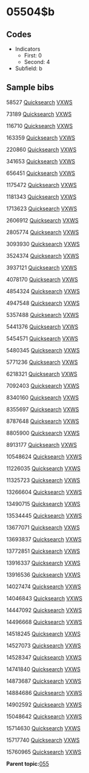 # 05504$b

## Codes

-   Indicators
    -   First: 0
    -   Second: 4
-   Subfield: b

## Sample bibs

58527 [Quicksearch](https://search.library.yale.edu/catalog/58527) [VXWS](http://prodorbis.library.yale.edu:7014/vxws/GetHoldingsService?bibId=58527)

73189 [Quicksearch](https://search.library.yale.edu/catalog/73189) [VXWS](http://prodorbis.library.yale.edu:7014/vxws/GetHoldingsService?bibId=73189)

116710 [Quicksearch](https://search.library.yale.edu/catalog/116710) [VXWS](http://prodorbis.library.yale.edu:7014/vxws/GetHoldingsService?bibId=116710)

163359 [Quicksearch](https://search.library.yale.edu/catalog/163359) [VXWS](http://prodorbis.library.yale.edu:7014/vxws/GetHoldingsService?bibId=163359)

220860 [Quicksearch](https://search.library.yale.edu/catalog/220860) [VXWS](http://prodorbis.library.yale.edu:7014/vxws/GetHoldingsService?bibId=220860)

341653 [Quicksearch](https://search.library.yale.edu/catalog/341653) [VXWS](http://prodorbis.library.yale.edu:7014/vxws/GetHoldingsService?bibId=341653)

656451 [Quicksearch](https://search.library.yale.edu/catalog/656451) [VXWS](http://prodorbis.library.yale.edu:7014/vxws/GetHoldingsService?bibId=656451)

1175472 [Quicksearch](https://search.library.yale.edu/catalog/1175472) [VXWS](http://prodorbis.library.yale.edu:7014/vxws/GetHoldingsService?bibId=1175472)

1181343 [Quicksearch](https://search.library.yale.edu/catalog/1181343) [VXWS](http://prodorbis.library.yale.edu:7014/vxws/GetHoldingsService?bibId=1181343)

1713623 [Quicksearch](https://search.library.yale.edu/catalog/1713623) [VXWS](http://prodorbis.library.yale.edu:7014/vxws/GetHoldingsService?bibId=1713623)

2606912 [Quicksearch](https://search.library.yale.edu/catalog/2606912) [VXWS](http://prodorbis.library.yale.edu:7014/vxws/GetHoldingsService?bibId=2606912)

2805774 [Quicksearch](https://search.library.yale.edu/catalog/2805774) [VXWS](http://prodorbis.library.yale.edu:7014/vxws/GetHoldingsService?bibId=2805774)

3093930 [Quicksearch](https://search.library.yale.edu/catalog/3093930) [VXWS](http://prodorbis.library.yale.edu:7014/vxws/GetHoldingsService?bibId=3093930)

3524374 [Quicksearch](https://search.library.yale.edu/catalog/3524374) [VXWS](http://prodorbis.library.yale.edu:7014/vxws/GetHoldingsService?bibId=3524374)

3937121 [Quicksearch](https://search.library.yale.edu/catalog/3937121) [VXWS](http://prodorbis.library.yale.edu:7014/vxws/GetHoldingsService?bibId=3937121)

4078170 [Quicksearch](https://search.library.yale.edu/catalog/4078170) [VXWS](http://prodorbis.library.yale.edu:7014/vxws/GetHoldingsService?bibId=4078170)

4854324 [Quicksearch](https://search.library.yale.edu/catalog/4854324) [VXWS](http://prodorbis.library.yale.edu:7014/vxws/GetHoldingsService?bibId=4854324)

4947548 [Quicksearch](https://search.library.yale.edu/catalog/4947548) [VXWS](http://prodorbis.library.yale.edu:7014/vxws/GetHoldingsService?bibId=4947548)

5357488 [Quicksearch](https://search.library.yale.edu/catalog/5357488) [VXWS](http://prodorbis.library.yale.edu:7014/vxws/GetHoldingsService?bibId=5357488)

5441376 [Quicksearch](https://search.library.yale.edu/catalog/5441376) [VXWS](http://prodorbis.library.yale.edu:7014/vxws/GetHoldingsService?bibId=5441376)

5454571 [Quicksearch](https://search.library.yale.edu/catalog/5454571) [VXWS](http://prodorbis.library.yale.edu:7014/vxws/GetHoldingsService?bibId=5454571)

5480345 [Quicksearch](https://search.library.yale.edu/catalog/5480345) [VXWS](http://prodorbis.library.yale.edu:7014/vxws/GetHoldingsService?bibId=5480345)

5771236 [Quicksearch](https://search.library.yale.edu/catalog/5771236) [VXWS](http://prodorbis.library.yale.edu:7014/vxws/GetHoldingsService?bibId=5771236)

6218321 [Quicksearch](https://search.library.yale.edu/catalog/6218321) [VXWS](http://prodorbis.library.yale.edu:7014/vxws/GetHoldingsService?bibId=6218321)

7092403 [Quicksearch](https://search.library.yale.edu/catalog/7092403) [VXWS](http://prodorbis.library.yale.edu:7014/vxws/GetHoldingsService?bibId=7092403)

8340160 [Quicksearch](https://search.library.yale.edu/catalog/8340160) [VXWS](http://prodorbis.library.yale.edu:7014/vxws/GetHoldingsService?bibId=8340160)

8355697 [Quicksearch](https://search.library.yale.edu/catalog/8355697) [VXWS](http://prodorbis.library.yale.edu:7014/vxws/GetHoldingsService?bibId=8355697)

8787648 [Quicksearch](https://search.library.yale.edu/catalog/8787648) [VXWS](http://prodorbis.library.yale.edu:7014/vxws/GetHoldingsService?bibId=8787648)

8805900 [Quicksearch](https://search.library.yale.edu/catalog/8805900) [VXWS](http://prodorbis.library.yale.edu:7014/vxws/GetHoldingsService?bibId=8805900)

8913177 [Quicksearch](https://search.library.yale.edu/catalog/8913177) [VXWS](http://prodorbis.library.yale.edu:7014/vxws/GetHoldingsService?bibId=8913177)

10548624 [Quicksearch](https://search.library.yale.edu/catalog/10548624) [VXWS](http://prodorbis.library.yale.edu:7014/vxws/GetHoldingsService?bibId=10548624)

11226035 [Quicksearch](https://search.library.yale.edu/catalog/11226035) [VXWS](http://prodorbis.library.yale.edu:7014/vxws/GetHoldingsService?bibId=11226035)

11325723 [Quicksearch](https://search.library.yale.edu/catalog/11325723) [VXWS](http://prodorbis.library.yale.edu:7014/vxws/GetHoldingsService?bibId=11325723)

13266604 [Quicksearch](https://search.library.yale.edu/catalog/13266604) [VXWS](http://prodorbis.library.yale.edu:7014/vxws/GetHoldingsService?bibId=13266604)

13490715 [Quicksearch](https://search.library.yale.edu/catalog/13490715) [VXWS](http://prodorbis.library.yale.edu:7014/vxws/GetHoldingsService?bibId=13490715)

13534445 [Quicksearch](https://search.library.yale.edu/catalog/13534445) [VXWS](http://prodorbis.library.yale.edu:7014/vxws/GetHoldingsService?bibId=13534445)

13677071 [Quicksearch](https://search.library.yale.edu/catalog/13677071) [VXWS](http://prodorbis.library.yale.edu:7014/vxws/GetHoldingsService?bibId=13677071)

13693837 [Quicksearch](https://search.library.yale.edu/catalog/13693837) [VXWS](http://prodorbis.library.yale.edu:7014/vxws/GetHoldingsService?bibId=13693837)

13772851 [Quicksearch](https://search.library.yale.edu/catalog/13772851) [VXWS](http://prodorbis.library.yale.edu:7014/vxws/GetHoldingsService?bibId=13772851)

13916337 [Quicksearch](https://search.library.yale.edu/catalog/13916337) [VXWS](http://prodorbis.library.yale.edu:7014/vxws/GetHoldingsService?bibId=13916337)

13916536 [Quicksearch](https://search.library.yale.edu/catalog/13916536) [VXWS](http://prodorbis.library.yale.edu:7014/vxws/GetHoldingsService?bibId=13916536)

14027474 [Quicksearch](https://search.library.yale.edu/catalog/14027474) [VXWS](http://prodorbis.library.yale.edu:7014/vxws/GetHoldingsService?bibId=14027474)

14046843 [Quicksearch](https://search.library.yale.edu/catalog/14046843) [VXWS](http://prodorbis.library.yale.edu:7014/vxws/GetHoldingsService?bibId=14046843)

14447092 [Quicksearch](https://search.library.yale.edu/catalog/14447092) [VXWS](http://prodorbis.library.yale.edu:7014/vxws/GetHoldingsService?bibId=14447092)

14496668 [Quicksearch](https://search.library.yale.edu/catalog/14496668) [VXWS](http://prodorbis.library.yale.edu:7014/vxws/GetHoldingsService?bibId=14496668)

14518245 [Quicksearch](https://search.library.yale.edu/catalog/14518245) [VXWS](http://prodorbis.library.yale.edu:7014/vxws/GetHoldingsService?bibId=14518245)

14527073 [Quicksearch](https://search.library.yale.edu/catalog/14527073) [VXWS](http://prodorbis.library.yale.edu:7014/vxws/GetHoldingsService?bibId=14527073)

14528347 [Quicksearch](https://search.library.yale.edu/catalog/14528347) [VXWS](http://prodorbis.library.yale.edu:7014/vxws/GetHoldingsService?bibId=14528347)

14741840 [Quicksearch](https://search.library.yale.edu/catalog/14741840) [VXWS](http://prodorbis.library.yale.edu:7014/vxws/GetHoldingsService?bibId=14741840)

14873687 [Quicksearch](https://search.library.yale.edu/catalog/14873687) [VXWS](http://prodorbis.library.yale.edu:7014/vxws/GetHoldingsService?bibId=14873687)

14884686 [Quicksearch](https://search.library.yale.edu/catalog/14884686) [VXWS](http://prodorbis.library.yale.edu:7014/vxws/GetHoldingsService?bibId=14884686)

14902592 [Quicksearch](https://search.library.yale.edu/catalog/14902592) [VXWS](http://prodorbis.library.yale.edu:7014/vxws/GetHoldingsService?bibId=14902592)

15048642 [Quicksearch](https://search.library.yale.edu/catalog/15048642) [VXWS](http://prodorbis.library.yale.edu:7014/vxws/GetHoldingsService?bibId=15048642)

15714630 [Quicksearch](https://search.library.yale.edu/catalog/15714630) [VXWS](http://prodorbis.library.yale.edu:7014/vxws/GetHoldingsService?bibId=15714630)

15717740 [Quicksearch](https://search.library.yale.edu/catalog/15717740) [VXWS](http://prodorbis.library.yale.edu:7014/vxws/GetHoldingsService?bibId=15717740)

15760965 [Quicksearch](https://search.library.yale.edu/catalog/15760965) [VXWS](http://prodorbis.library.yale.edu:7014/vxws/GetHoldingsService?bibId=15760965)

**Parent topic:**[055](../../tags/055/055.md)

